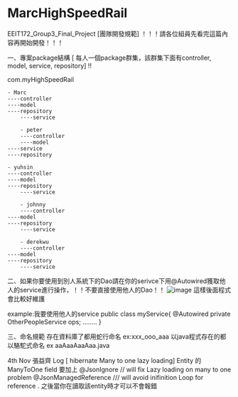 # MarcHighSpeedRail
EEIT172_Group3_Final_Project
[團隊開發規範] ！！！請各位組員先看完這篇內容再開始開發！！！

一、專案package結構  [ 每人一個package群集，該群集下面有controller, model, service, repository] !!

com.myHighSpeedRail

	- Marc
 	----controller
  	----model
   	----repository
    	----service
     
     	- peter
      	----controller
       	----model
	----service
 	----repository
  	
  	- yuhsin
   	----controller
  	----model
   	----repository
    	----service
     
     	- johnny
      	----controller
  	----model
   	----repository
    	----service
     
     	- derekwu
      	----controller
  	----model
   	----repository
    	----service
二、如果你要使用到別人系統下的Dao請在你的serivce下用@Autowired獲取他人的service進行操作，！！不要直接使用他人的Dao！！
![image](https://github.com/YIIIIIACH/MarcHighSpeedRail/assets/42449396/fee8af52-45b5-40a7-877c-8821ca936e04)
這樣後面程式會比較好維護

example:我要使用他人的service
public class myService{
	@Autowired
 	private OtherPeopleService ops;
  ........
  }

三、命名規範 存在資料庫了都用蛇行命名 ex:xxx_ooo_aaa  以java程式存在的都以駱駝式命名 ex aaAaaAaaAaa.java


4th Nov 張益齊 Log [ hibernate Many to one lazy loading]
Entity 的ManyToOne field 要加上
	@JsonIgnore  // will fix Lazy loading on many to one problem
	@JsonManagedReference  /// will avoid inifinition Loop for reference .
 之後當你在讀取該entity時才可以不會報錯
